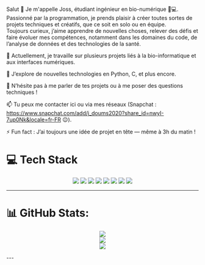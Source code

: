 Salut 👋
Je m'appelle Joss, étudiant ingénieur en bio-numérique 🧬💻.<br/>
Passionné par la programmation, je prends plaisir à créer toutes sortes de projets techniques et créatifs, que ce soit en solo ou en équipe.<br/>
Toujours curieux, j’aime apprendre de nouvelles choses, relever des défis et faire évoluer mes compétences, notamment dans les domaines du code, de l’analyse de données et des technologies de la santé.<br/>

🔭 Actuellement, je travaille sur plusieurs projets liés à la bio-informatique et aux interfaces numériques.<br/>

🌱 J’explore de nouvelles technologies en Python, C, et plus encore.<br/>

💬 N’hésite pas à me parler de tes projets ou à me poser des questions techniques !<br/>

📫 Tu peux me contacter ici ou via mes réseaux (Snapchat : https://www.snapchat.com/add/j_doums2020?share_id=nwyI-7up0Nk&locale=fr-FR 😉).<br/>

⚡ Fun fact : J’ai toujours une idée de projet en tête — même à 3h du matin !<br/>


# 💻 Tech Stack 

<p align="center">
  <img src="https://img.shields.io/badge/c-%2300599C.svg?style=for-the-badge&logo=c&logoColor=white"/>
  <img src="https://img.shields.io/badge/css3-%231572B6.svg?style=for-the-badge&logo=css3&logoColor=white"/>
  <img src="https://img.shields.io/badge/html5-%23E34F26.svg?style=for-the-badge&logo=html5&logoColor=white"/>
  <img src="https://img.shields.io/badge/java-%23ED8B00.svg?style=for-the-badge&logo=openjdk&logoColor=white"/>
  <img src="https://img.shields.io/badge/javascript-%23000000.svg?style=for-the-badge&logo=javascript&logoColor=%23F7DF1E"/>
  <img src="https://img.shields.io/badge/python-3670A0?style=for-the-badge&logo=python&logoColor=ffdd54"/>
  <img src="https://img.shields.io/badge/git-%23F05033.svg?style=for-the-badge&logo=git&logoColor=white"/>
  <img src="https://img.shields.io/badge/github-%23121011.svg?style=for-the-badge&logo=github&logoColor=white"/>
</p>

---

# 📊 GitHub Stats:

<p align="center">
  <img src="https://github-readme-stats.vercel.app/api?username=N2et4o&theme=neon&hide_border=false&include_all_commits=true&count_private=true" /><br/>
  <img src="https://nirzak-streak-stats.vercel.app/?user=N2et4o&theme=neon&hide_border=false" /><br/>
  <img src="https://github-readme-stats.vercel.app/api/top-langs/?username=N2et4o&theme=neon&hide_border=false&include_all_commits=true&count_private=true&layout=compact" />
</p>
---


<!-- Proudly created with GPRM ( https://gprm.itsvg.in ) -->
